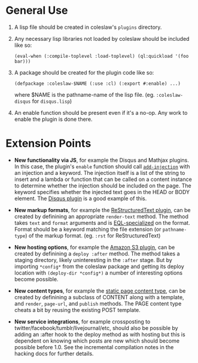 # General Use

1. A lisp file should be created in coleslaw's ```plugins``` directory.
2. Any necessary lisp libraries not loaded by coleslaw should be included like so:

    ```(eval-when (:compile-toplevel :load-toplevel) (ql:quickload '(foo bar)))```

3. A package should be created for the plugin code like so:

    ```(defpackage :coleslaw-$NAME (:use :cl) (:export #:enable) ...)```

    where $NAME is the pathname-name of the lisp file. (eg. `:coleslaw-disqus` for `disqus.lisp`)
4. An enable function should be present even if it's a no-op. Any work to enable the plugin is done there.


# Extension Points

* **New functionality via JS**, for example the Disqus and Mathjax
  plugins. In this case, the plugin's `enable` function should call
  [`add-injection`](http://redlinernotes.com/docs/coleslaw.html#add-injection_func)
  with an injection and a keyword. The injection itself is a list of
  the string to insert and a lambda or function that can be called on
  a content instance to determine whether the injection should be
  included on the page. The keyword specifies whether the injected
  text goes in the HEAD or BODY element. The
  [Disqus plugin](http://github.com/redline6561/coleslaw/blob/master/plugins/disqus.lisp)
  is a good example of this.

* **New markup formats**, for example the
  [ReStructuredText plugin](http://github.com/redline6561/coleslaw/blob/master/plugins/rst.lisp),
  can be created by definining an appropriate `render-text`
  method. The method takes `text` and `format` arguments and is
  [EQL-specialized](http://www.gigamonkeys.com/book/object-reorientation-generic-functions.html#defmethod)
  on the format. Format should be a keyword matching the file
  extension (or `pathname-type`) of the markup format.
  (eg. `:rst` for ReStructuredText)

* **New hosting options**, for example the
  [Amazon S3 plugin](http://github.com/redline6561/coleslaw/blob/master/plugins/s3.lisp),
  can be created by definining a `deploy :after` method. The method
  takes a staging directory, likely uninteresting in the `:after`
  stage. But by importing `*config*` from the coleslaw package and
  getting its deploy location with `(deploy-dir *config*)` a number of
  interesting options become possible.

* **New content types**, for example the
  [static page content type](http://github.com/redline6561/coleslaw/blob/master/plugins/static-pages.lisp),
  can be created by definining a subclass of CONTENT along with a
  template, and `render`, `page-url`, and `publish` methods.
  The PAGE content type cheats a bit by reusing the existing POST template.

* **New service integrations**, for example crossposting to
  twitter/facebook/tumblr/livejournal/etc, should also be possible by
  adding an :after hook to the deploy method as with
  hosting but this is dependent on knowing which posts are new
  which should become possible before 1.0. See the incremental compilation
  notes in the hacking docs for further details.
